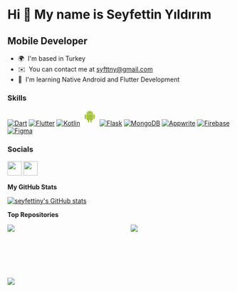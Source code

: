 Hi 👋 My name is Seyfettin Yıldırım
===================================

Mobile Developer
----------------

* 🌍  I'm based in Turkey
* ✉️  You can contact me at [syfttny@gmail.com](mailto:syfttny@gmail.com)
* 🧠  I'm learning Native Android and Flutter Development

### Skills

<p align="left">
<a href="https://dart.dev/" target="_blank" rel="noreferrer"><img src="https://raw.githubusercontent.com/danielcranney/readme-generator/main/public/icons/skills/dart-colored.svg" width="36" height="36" alt="Dart" /></a>
<a href="https://flutter.dev/" target="_blank" rel="noreferrer"><img src="https://raw.githubusercontent.com/danielcranney/readme-generator/main/public/icons/skills/flutter-colored.svg" width="36" height="36" alt="Flutter" /></a>
<a href="https://kotlinlang.org/" target="_blank" rel="noreferrer"><img src="https://www.vectorlogo.zone/logos/kotlinlang/kotlinlang-icon.svg" width="36" height="36" alt="Kotlin" /></a>
<a href="https://developer.android.com/" target="_blank" rel="noreferrer"><img src="https://raw.githubusercontent.com/devicons/devicon/master/icons/android/android-original-wordmark.svg" width="36" height="36" alt="Android" /></a>
  <a href="https://flask.palletsprojects.com/en/2.0.x/" target="_blank" rel="noreferrer"><img src="https://raw.githubusercontent.com/danielcranney/readme-generator/main/public/icons/skills/flask-colored.svg" width="36" height="36" alt="Flask" /></a>
<a href="https://www.mongodb.com/" target="_blank" rel="noreferrer"><img src="https://raw.githubusercontent.com/danielcranney/readme-generator/main/public/icons/skills/mongodb-colored.svg" width="36" height="36" alt="MongoDB" /></a>
<a href="https://appwrite.io/" target="_blank" rel="noreferrer"><img src="https://www.vectorlogo.zone/logos/appwriteio/appwriteio-icon.svg" 
width="36" height="36" alt="Appwrite" /></a>
<a href="https://firebase.google.com/" target="_blank" rel="noreferrer"><img src="https://www.vectorlogo.zone/logos/firebase/firebase-icon.svg" width="36" height="36" alt="Firebase" /></a>
<a href="https://www.figma.com/" target="_blank" rel="noreferrer"><img src="https://raw.githubusercontent.com/danielcranney/readme-generator/main/public/icons/skills/figma-colored.svg" width="36" height="36" alt="Figma" /></a>
</p>


### Socials

<p align="left"> 
<a href="https://www.linkedin.com/in/seyfettinyildirim/" target="_blank" rel="noreferrer"><img src="https://raw.githubusercontent.com/danielcranney/readme-generator/main/public/icons/socials/linkedin.svg" width="32" height="32" /></a>
  <a href="https://twitter.com/syfttny" target="_blank" rel="noreferrer"><img src="https://raw.githubusercontent.com/danielcranney/readme-generator/main/public/icons/socials/twitter.svg" width="32" height="32" /></a>
</p>

<b>My GitHub Stats</b>

<a href="http://www.github.com/seyfettiny"><img src="https://github-readme-stats.vercel.app/api?username=seyfettiny&show_icons=true&hide=&count_private=true&title_color=0891b2&text_color=ffffff&icon_color=0891b2&bg_color=1c1917&hide_border=true&show_icons=true" alt="seyfettiny's GitHub stats" /></a>

<b>Top Repositories</b>

<div width="100%" align="center"><a href="https://github.com/seyfettiny/Food-Delivery-App-UI" align="left"><img align="left" width="45%" src="https://github-readme-stats.vercel.app/api/pin/?username=seyfettiny&repo=Food-Delivery-App-UI&title_color=0891b2&text_color=ffffff&icon_color=0891b2&bg_color=1c1917&hide_border=true&locale=en" /></a><a href="https://github.com/seyfettiny/LeagueChamps" align="right"><img align="right" width="45%" src="https://github-readme-stats.vercel.app/api/pin/?username=seyfettiny&repo=LeagueChamps&title_color=0891b2&text_color=ffffff&icon_color=0891b2&bg_color=1c1917&hide_border=true&locale=en" /></a></div><br /><br /><br /><br /><br /><br /><br />

<div width="100%" align="center"><a href="https://github.com/seyfettiny/excuserapp" align="left"><img align="left" width="45%" src="https://github-readme-stats.vercel.app/api/pin/?username=seyfettiny&repo=excuserapp&title_color=0891b2&text_color=ffffff&icon_color=0891b2&bg_color=1c1917&hide_border=true&locale=en" /></a></div>
